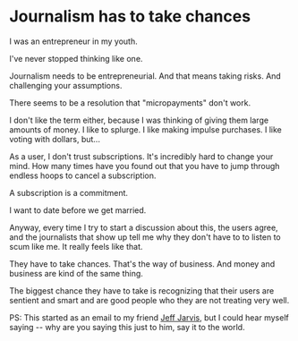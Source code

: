 # Journalism has to take chances
I was an entrepreneur in my youth.  

I've never stopped thinking like one. 

Journalism needs to be entrepreneurial. And that means taking risks. And challenging your assumptions. 

There seems to be a resolution that "micropayments" don't work.

I don't like the term either, because I was thinking of giving them large amounts of money. I like to splurge. I like making impulse purchases. I like voting with dollars, but...

As a user, I don't trust subscriptions. It's incredibly hard to change your mind. How many times have you found out that you have to jump through endless hoops to cancel a subscription. 

A subscription is a commitment. 

I want to date before we get married. 

Anyway, every time I try to start a discussion about this, the users agree, and the journalists that show up tell me why they don't have to to listen to scum like me. It really feels like that. 

They have to take chances. That's the way of business. And money and business are kind of the same thing. 

The biggest chance they have to take is recognizing that their users are sentient and smart and are good people who they are not treating very well. 

PS: This started as an email to my friend <a href="https://twitter.com/jeffjarvis">Jeff Jarvis</a>, but I could hear myself saying -- why are you saying this just to him, say it to the world. 


